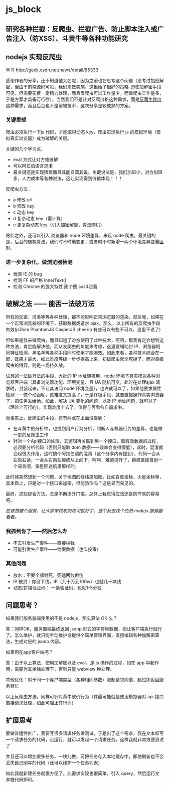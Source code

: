 # js_block

## 研究各种拦截：反爬虫、拦截广告、防止脚本注入或广告注入（防XSS）、斗黄牛等各种功能研究

## nodejs 实现反爬虫

学习 http://geek.csdn.net/news/detail/85333

感谢作者的分享，还不知道他大名呢，因为之前也在思考这个问题（思考过加密解密，但由于前端源码可见，我们未做实施，这里给了很好的策略-即使加解密手段可见，但需要花费一定精力处理，而且反爬虫可以工作量少，而做爬虫工作量多，于是方案才具备可行性），当然我们不是针对反爬价格这种需求，而是[反黄牛砍价](http://tucao.doweidu.com/?/question/56)这种需求，而且后台也不是前端技术，这次分享是较成熟的方案。


### 关键思想

爬虫必须执行一下js 代码，才能取得动态 key，爬虫实现执行 js 的模拟环境（模拟真实浏览器）成为破解的关键。


关键的几个学习点，

- eval 方式让对方难破解
- 可以阿拉伯语言混淆
- 最关键还是实现猥琐而且其能自圆其说。关键说法是，我们加班少，对方加班多，人力成本等各种说法，这让实现得到价值体现！！！

反爬虫方法：

- a 修改 url
- b 修改 key
- c 动态 key
- d 复杂动态 key（需计算）
- e 更复杂动态 key（引入加密解密，算法随机）

除此之外，还可以引入 浏览器和 node 环境差异，来反 node 爬虫。最关键的是，后台的随机算法，我们时不时地变更；或者时不时新增一两个环境差异变量[区别](http://www.cnblogs.com/webARM/p/5004595.html)。

### 进一步复杂化，做浏览器检测

- 检测 IE 的 bug
- 检测 FF 的严格 innerText()
- 检测 Chrome 的强大特性 画个图 css3动画

## 破解之法 —— 能否一法破万法

所有的加密、混淆等等各种处理，都不能影响正常浏览器的渲染，然后呢，如果在一个正常浏览器的环境下，获取数据或请求 ajax，那么，以上所有的反爬虫手段失效(jsDom PhantomJS CasperJS cheerio 有些可以有些不可以，这里不说了)

但如果是我来做爬虫，而且知道了对方使用了此种技术，呵呵，那我肯定会想到这种方法，肯定能解决他。而从发爬虫的角度来考虑，这里要辅助封 IP、浏览器相同特征检测、黑名单等各种手段同时使用才能凑效。如此来看，各种技术综合在一起，效果才最大，如此难度等级一步步提高上来，初级爬虫就全死掉了，而对高级爬虫的博弈，则是一场持久战。

试想的一法破万法的手段，大批的 IP 地址随机用，node 环境下真实模拟各种浏览器客户端（具备浏览器功能、环境变量、且 UA 随机可变，此时在处理ajax 请求时，封装起来，不让其访问 node 环境变量），也许就可以了，如果他要求属性检测——做个动画呢，这难度又提高了，于是终极手段，就要直接操作真实浏览器了，把任务丢给他。如此，解决 UA 变化的问题，以及 IP 地址问题，就可以了（理论上可行的）。实现难度上去了，值得与否看各自需求啦。

而事实上，反爬虫的手段，还有两点在上面没提到：

- 在斗黄牛的分析中，也提到用户行为分析，判断人与机器行为的差异，也能做一定的反爬虫工作
- 针对一个Api接口的处理，其逻辑再关联到另一个接口，取有效数据的过程，必须要分析代码（否则只能取 dom 数据——效率会变得很低），此时，混淆就会起很大作用，这时搞个阿拉伯语的混淆（这个分享内有提到），代码一会从左向右读，一会从右向左抑或从上向下，呵呵，难道提升了，抑或直接自创一个语言吧，像星际迷航里那样的。

此时我突然想到一个问题，关于地图的经纬度加密，比如百度坐标、火星坐标等，其本质上，只是对一个接口来加密，但能防住吗？这是显而易见的。

最终，这些综合方法，总是不断提升门槛。总体上我觉得应该还是防守来的容易吧。

*应该搭建个服务，让大家来做攻防练习就好了，这个我去找个免费 nodejs 服务器看看。*

### 我抓到你了——然后怎么办

- 不去引发生产事件——直接拦截
- 可能引发生产事件——给假数据（也叫投毒）


### 其他问题

- 放水：不要全部封死，死磕两败俱伤
- IP 被封：你没下钱，IP（几十万到100w）也就几十块钱
- 动态/拼接验证码： 一条验证码，也就1-3分钱

## 问题思考？

如果我们服务器端使用的不是 nodejs，那么算法 OK 么？

答：同样OK，服务器端最终返回 jsonp 形式的字符串数据，能让客户端执行就行了。怎么维护，就只能手动维护或提供个简单管理界面，直接编辑各种加解密算法，生成对应的 jsonp 内容。


如果用在app客户端呢？

答：由于以上算法，使用加解密以及 eval，是 js 操作的过程，如在 app 中起作用，需要为其单独处理下，否则只能 webview 种处理。

其他优化：对于同一个客户端类型（各种相同参数）限制请求阈值，超过即返回服务器忙

以上反爬虫方法，同样可针对黄牛砍价行为（其最可能就是使用模拟器对 api 接口直接请求处理，如此可阻止其行为）


## 扩展思考

要做普适性推广，我要写很多请求任务做测试，于是出了这个需求，我在文本框写一个请求任务的代码，点运行，就可以发起一个请求任务，这样我就非常方便测试了

并且还可以增加很多任务，一块儿做，可把任务存入本地缓存中，即使刷新也不会丢失自己刚写的代码（还可以维护一个任务列表）

如此我就新建任务就很方便了。此需求实现也很简单，引入 query，然后运行文本框代码即可。
